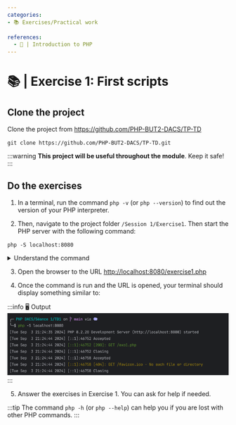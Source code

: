 ```yaml
---
categories:
- 📚 Exercises/Practical work

references:
  - 📜 | Introduction to PHP
---
```


# 📚 | Exercise 1: First scripts

## Clone the project

Clone the project from https://github.com/PHP-BUT2-DACS/TP-TD

```shell
git clone https://github.com/PHP-BUT2-DACS/TP-TD.git
```

:::warning
**This project will be useful throughout the module**. Keep it safe!
:::

## Do the exercises

1. In a terminal, run the command `php -v` (or `php --version`) to find out the version of your PHP interpreter.

2. Then, navigate to the project folder `/Session 1/Exercise1`. Then start the PHP server with the following command:

```shell
php -S localhost:8080
```

<details>
    <summary>Understand the command</summary>

- `php` refers to the PHP interpreter pre-installed on your machine.
- The `-S` option (for **Server**) allows you to **create a PHP server**. This option requires two parameters:
    - `<addr>`, which is **the address at which we want to use our server** (`localhost`, corresponds to the local host)
    - `<port>` allows you to specify **the port to use** for the previously provided address. In computing, it is commonly accepted that ports 808X, 800X, 300X, 500X are reserved for development.
</details>

3. Open the browser to the URL [http://localhost:8080/exercise1.php](http://localhost:8080/exercise1.php)

4. Once the command is run and the URL is opened, your terminal should display something similar to:

:::info 🖥️ Output
![terminal.png](../images/terminal.png)
:::

5. Answer the exercises in Exercise 1. You can ask for help if needed.

:::tip
The command `php -h` (or `php --help`) can help you if you are lost with other PHP commands.
:::

